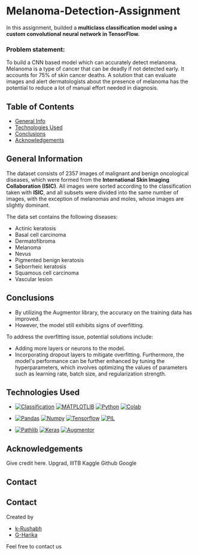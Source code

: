 # Melanoma-Detection-Assignment

In this assignment, builded a **multiclass classification model using a custom convolutional neural network in TensorFlow.** 

### Problem statement: 
To build a CNN based model which can accurately detect melanoma. Melanoma is a type of cancer that can be deadly if not detected early. It accounts for 75% of skin cancer deaths. A solution that can evaluate images and alert dermatologists about the presence of melanoma has the potential to reduce a lot of manual effort needed in diagnosis.




## Table of Contents
* [General Info](#general-information)
* [Technologies Used](#technologies-used)
* [Conclusions](#conclusions)
* [Acknowledgements](#acknowledgements)

<!-- You can include any other section that is pertinent to your problem -->

## General Information

The dataset consists of 2357 images of malignant and benign oncological diseases, which were formed from the **International Skin Imaging Collaboration (ISIC)**. All images were sorted according to the classification taken with **ISIC**, and all subsets were divided into the same number of images, with the exception of melanomas and moles, whose images are slightly dominant.


The data set contains the following diseases:

- Actinic keratosis
- Basal cell carcinoma
- Dermatofibroma
- Melanoma
- Nevus
- Pigmented benign keratosis
- Seborrheic keratosis
- Squamous cell carcinoma
- Vascular lesion


## Conclusions
- By utilizing the Augmentor library, the accuracy on the training data has improved.
- However, the model still exhibits signs of overfitting.
  
To address the overfitting issue, potential solutions include:
- Adding more layers or neurons to the model.
- Incorporating dropout layers to mitigate overfitting.
Furthermore, the model's performance can be further enhanced by tuning the hyperparameters, which involves optimizing the values of parameters such as learning rate, batch size, and regularization strength.


## Technologies Used
- [![Classification](https://img.shields.io/badge/-Classification-f5841f?style=for-the-badge)](https://www.javatpoint.com/classification-algorithm-in-machine-learning)
[![MATPLOTLIB](https://img.shields.io/badge/-MATPLOTLIB-007aa6?style=for-the-badge)](https://img.shields.io/badge/-MATPLOTLIB-007aa6?style=for-the-badge)
[![Python](https://img.shields.io/badge/Python-FFD43B?style=for-the-badge&logo=python&logoColor=blue)](https://www.python.org/)
[![Colab](https://img.shields.io/badge/Colab-F9AB00?style=for-the-badge&logo=google-colab&logoColor=white)](https://colab.research.google.com/)

- [![Pandas](https://img.shields.io/badge/Pandas-2C2D72?style=for-the-badge&logo=pandas&logoColor=white)](https://pandas.pydata.org/)
[![Numpy](https://img.shields.io/badge/Numpy-777BB4?style=for-the-badge&logo=numpy&logoColor=white)](https://numpy.org/)
[![Tensorflow](https://img.shields.io/badge/Tensorflow-FF6F00?style=for-the-badge&logo=tensorflow&logoColor=white)](https://www.tensorflow.org/)
[![PIL](https://img.shields.io/badge/PIL-512BD4?style=for-the-badge&logo=pillow&logoColor=white)](https://python-pillow.org/)

- [![Pathlib](https://img.shields.io/badge/Pathlib-4BADE9?style=for-the-badge&logo=python&logoColor=white)](https://docs.python.org/3/library/pathlib.html)
[![Keras](https://img.shields.io/badge/Keras-D00000?style=for-the-badge&logo=keras&logoColor=white)](https://keras.io/)
[![Augmentor](https://img.shields.io/badge/Augmentor-FF6600?style=for-the-badge)](https://augmentor.readthedocs.io/en/latest/)

<!-- As the libraries versions keep on changing, it is recommended to mention the version of library used in this project -->

## Acknowledgements
Give credit here.
Upgrad, IIITB
Kaggle
Github
Google

## Contact
## Contact
Created by 
- [k-Rushabh](https://github.com/k-Rushabh)  
- [G-Harika](https://github.com/HarikaGuntur) 

Feel free to contact us

<!-- Optional -->
<!-- ## License -->
<!-- This project is open source and available under the [... License](). -->

<!-- You don't have to include all sections - just the one's relevant to your project -->
